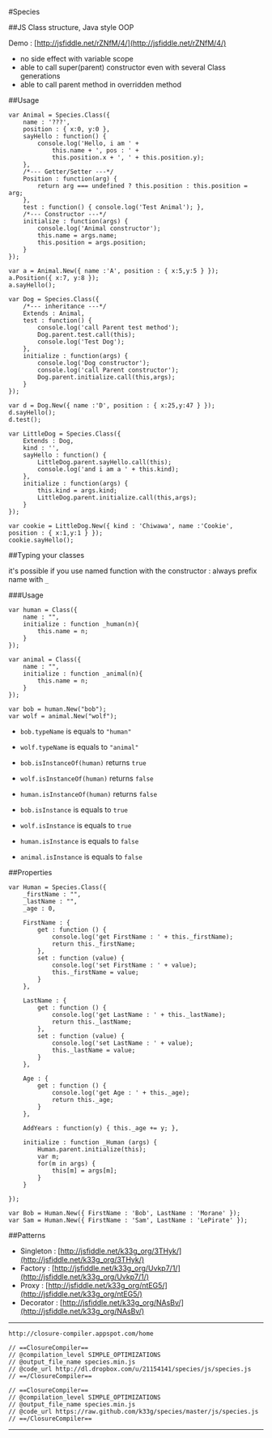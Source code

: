 #Species

##JS Class structure, Java style OOP


Demo : [http://jsfiddle.net/rZNfM/4/](http://jsfiddle.net/rZNfM/4/)

- no side effect with variable scope
- able to call super(parent) constructor even with several Class generations
- able to call parent method in overridden method

##Usage

    var Animal = Species.Class({
        name : '???',
        position : { x:0, y:0 },
        sayHello : function() {
            console.log('Hello, i am ' +
                this.name + ', pos : ' +
                this.position.x + ', ' + this.position.y);
        },
        /*--- Getter/Setter ---*/
        Position : function(arg) {
            return arg === undefined ? this.position : this.position = arg;
        },
        test : function() { console.log('Test Animal'); },
        /*--- Constructor ---*/
        initialize : function(args) {
            console.log('Animal constructor');
            this.name = args.name;
            this.position = args.position;
        }
    });

    var a = Animal.New({ name :'A', position : { x:5,y:5 } });
    a.Position({ x:7, y:8 });
    a.sayHello();

    var Dog = Species.Class({
        /*--- inheritance ---*/
        Extends : Animal,
        test : function() {
            console.log('call Parent test method');
            Dog.parent.test.call(this);
            console.log('Test Dog');
        },
        initialize : function(args) {
            console.log('Dog constructor');
            console.log('call Parent constructor');
            Dog.parent.initialize.call(this,args);
        }
    });

    var d = Dog.New({ name :'D', position : { x:25,y:47 } });
    d.sayHello();
    d.test();

    var LittleDog = Species.Class({
        Extends : Dog,
        kind : '',
        sayHello : function() {
            LittleDog.parent.sayHello.call(this);
            console.log('and i am a ' + this.kind);
        },
        initialize : function(args) {
            this.kind = args.kind;
            LittleDog.parent.initialize.call(this,args);
        }
    });

    var cookie = LittleDog.New({ kind : 'Chiwawa', name :'Cookie', position : { x:1,y:1 } });
    cookie.sayHello();

##Typing your classes

it's possible if you use named function with the constructor : always prefix name with `_`

###Usage

    var human = Class({
        name : "",
        initialize : function _human(n){
            this.name = n;
        }
    });

    var animal = Class({
        name : "",
        initialize : function _animal(n){
            this.name = n;
        }
    });

    var bob = human.New("bob");
    var wolf = animal.New("wolf");

- `bob.typeName` is equals to `"human"`
- `wolf.typeName` is equals to `"animal"`


- `bob.isInstanceOf(human)` returns `true`
- `wolf.isInstanceOf(human)` returns `false`
- `human.isInstanceOf(human)` returns `false`


- `bob.isInstance` is equals to `true`
- `wolf.isInstance` is equals to `true`
- `human.isInstance` is equals to `false`
- `animal.isInstance` is equals to `false`

##Properties

    var Human = Species.Class({
        _firstName : "",
        _lastName : "",
        _age : 0,

        FirstName : {
            get : function () {
                console.log('get FirstName : ' + this._firstName);
                return this._firstName;
            },
            set : function (value) {
                console.log('set FirstName : ' + value);
                this._firstName = value;
            }
        },

        LastName : {
            get : function () {
                console.log('get LastName : ' + this._lastName);
                return this._lastName;
            },
            set : function (value) {
                console.log('set LastName : ' + value);
                this._lastName = value;
            }
        },

        Age : {
            get : function () {
                console.log('get Age : ' + this._age);
                return this._age;
            }
        },

        AddYears : function(y) { this._age += y; },

        initialize : function _Human (args) {
            Human.parent.initialize(this);
            var m;
            for(m in args) {
                this[m] = args[m];
            }
        }

    });

    var Bob = Human.New({ FirstName : 'Bob', LastName : 'Morane' });
    var Sam = Human.New({ FirstName : 'Sam', LastName : 'LePirate' });

##Patterns

- Singleton : [http://jsfiddle.net/k33g_org/3THyk/](http://jsfiddle.net/k33g_org/3THyk/)
- Factory : [http://jsfiddle.net/k33g_org/Uvkp7/1/](http://jsfiddle.net/k33g_org/Uvkp7/1/)
- Proxy : [http://jsfiddle.net/k33g_org/ntEG5/](http://jsfiddle.net/k33g_org/ntEG5/)
- Decorator : [http://jsfiddle.net/k33g_org/NAsBv/](http://jsfiddle.net/k33g_org/NAsBv/)

- - -

    http://closure-compiler.appspot.com/home

    // ==ClosureCompiler==
    // @compilation_level SIMPLE_OPTIMIZATIONS
    // @output_file_name species.min.js
    // @code_url http://dl.dropbox.com/u/21154141/species/js/species.js
    // ==/ClosureCompiler==

    // ==ClosureCompiler==
    // @compilation_level SIMPLE_OPTIMIZATIONS
    // @output_file_name species.min.js
    // @code_url https://raw.github.com/k33g/species/master/js/species.js
    // ==/ClosureCompiler==


- - -
